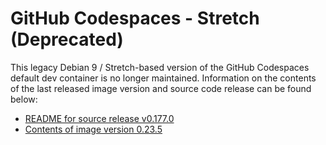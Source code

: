 # GitHub Codespaces - Stretch (Deprecated)

This legacy Debian 9 / Stretch-based version of the GitHub Codespaces default dev container is no longer maintained. Information on the contents of the last released image version and source code release can be found below:

- [README for source release v0.177.0](https://github.com/microsoft/vscode-dev-containers/tree/v0.177.0/containers/codespaces-linux-stretch)
- [Contents of image version 0.23.5](https://github.com/microsoft/vscode-dev-containers/blob/v0.177.0/containers/codespaces-linux-stretch/history/0.23.5.md)
